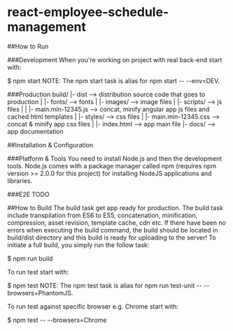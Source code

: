 # react-employee-schedule-management

##How to Run

###Development When you're working on project with real back-end start with:

$ npm start 
NOTE: The npm start task is alias for npm start -- --env=DEV. 

###Production build/
|- dist --> distribution source code that goes to production | |- fonts/ --> fonts | |- images/ --> image files | |- scripts/ --> js files | | |- main.min-12345.js --> concat, minify angular app js files and cached html templates
| |- styles/ --> css files | |- main.min-12345.css --> concat & minify app css files | |- index.html --> app main file |- docs/ --> app documentation

##Installation & Configuration

###Platform & Tools You need to install Node.js and then the development tools. Node.js comes with a package manager called npm (requires npm version >= 2.0.0 for this project) for installing NodeJS applications and libraries.

###E2E TODO

##How to Build The build task get app ready for production. The build task include transpilation from ES6 to ES5, concatenation, minification, compression, asset revision, template cache, cdn etc. If there have been no errors when executing the build command, the build should be located in build/dist directory and this build is ready for uploading to the server! To initiate a full build, you simply run the follow task:

$ npm run build

To run test start with:

$ npm test
NOTE: The npm test task is alias for npm run test-unit -- --browsers=PhantomJS.

To run test against specific browser e.g. Chrome start with:

$ npm test -- --browsers=Chrome
